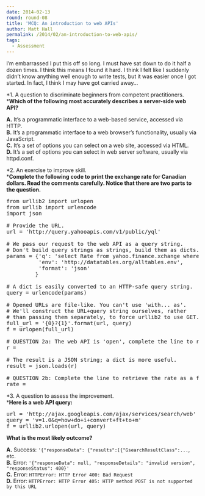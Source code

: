 ```yaml
---
date: 2014-02-13
round: round-08
title: 'MCQ: An introduction to web APIs'
author: Matt Hall
permalink: /2014/02/an-introduction-to-web-apis/
tags:
  - Assessment
---
```

I’m embarrassed I put this off so long. I must have sat down to do it half a dozen times. I think this means I found it hard. I think I felt like I suddenly didn’t know anything well enough to write tests, but it was easier once I got started. In fact, I think I may have got carried away&#8230;

*1. A question to discriminate beginners from competent practitioners.  
***Which of the following most accurately describes a server-side web API?**

**A.** It’s a programmatic interface to a web-based service, accessed via HTTP.  
**B.** It’s a programmatic interface to a web browser’s functionality, usually via JavaScript.  
**C.** It’s a set of options you can select on a web site, accessed via HTML.  
**D.** It’s a set of options you can select in web server software, usually via httpd.conf.

*2. An exercise to improve skill.  
***Complete the following code to print the exchange rate for Canadian dollars. Read the comments carefully. Notice that there are two parts to the question.**

<pre>from urllib2 import urlopen
from urllib import urlencode
import json

# Provide the URL.
url = 'http://query.yahooapis.com/v1/public/yql'

# We pass our request to the web API as a query string.
# Don't build query strings as strings, build them as dicts.
params = {'q': 'select Rate from yahoo.finance.xchange where pair in ("CAD")',
          'env': 'http://datatables.org/alltables.env',
          'format': 'json'
         }

# A dict is easily converted to an HTTP-safe query string.
query = urlencode(params)

# Opened URLs are file-like. You can't use 'with... as'.
# We'll construct the URL+query string ourselves, rather
# than passing them separately, to force urllib2 to use GET.
full_url = '{0}?{1}'.format(url, query)
f = urlopen(full_url)

# QUESTION 2a: The web API is 'open', complete the line to read it:
r = 

# The result is a JSON string; a dict is more useful.
result = json.loads(r)

# QUESTION 2b: Complete the line to retrieve the rate as a float.
rate =</pre>

*3. A question to assess the improvement.  
***Here is a web API query:**

<pre>url = 'http://ajax.googleapis.com/ajax/services/search/web'
query = 'v=1.0&q=how+do+i+convert+ft+to+m'
f = urllib2.urlopen(url, query)</pre>

**What is the most likely outcome?**

**A.** Success: `'{"responseData": {"results":[{"GsearchResultClass":...`, etc.  
**B.** Error: `'{"responseData": null, "responseDetails": "invalid version", "responseStatus": 400}'`  
**C.** Error: `HTTPError: HTTP Error 400: Bad Request`  
**D.** Error: `HTTPError: HTTP Error 405: HTTP method POST is not supported by this URL`
